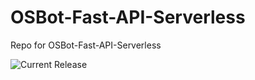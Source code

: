 # OSBot-Fast-API-Serverless
Repo for OSBot-Fast-API-Serverless

![Current Release](https://img.shields.io/badge/release-v1.5.0-blue)
